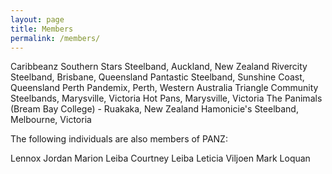 ```yaml
---
layout: page
title: Members
permalink: /members/
---
```


Caribbeanz Southern Stars Steelband, Auckland, New Zealand
Rivercity Steelband, Brisbane, Queensland
Pantastic Steelband, Sunshine Coast, Queensland
Perth Pandemix, Perth, Western Australia
Triangle Community Steelbands, Marysville, Victoria
Hot Pans, Marysville, Victoria
The Panimals (Bream Bay College) - Ruakaka, New Zealand
Hamonicie's Steelband, Melbourne, Victoria 

The following individuals are also members of PANZ:

Lennox Jordan
Marion Leiba
Courtney Leiba
Leticia Viljoen
Mark Loquan

